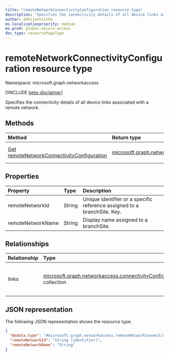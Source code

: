 ```yaml
---
title: "remoteNetworkConnectivityConfiguration resource type"
description: "Specifies the connectivity details of all device links associated with a remote network."
author: abhijeetsinha
ms.localizationpriority: medium
ms.prod: global-secure-access
doc_type: resourcePageType
---
```


# remoteNetworkConnectivityConfiguration resource type

Namespace: microsoft.graph.networkaccess

[!INCLUDE [beta-disclaimer](../../includes/beta-disclaimer.md)]

Specifies the connectivity details of all device links associated with a remote network.

## Methods
|Method|Return type|Description|
|:---|:---|:---|
|[Get remoteNetworkConnectivityConfiguration](../api/networkaccess-remotenetworkconnectivityconfiguration-get.md)|[microsoft.graph.networkaccess.remoteNetworkConnectivityConfiguration](../resources/networkaccess-remotenetworkconnectivityconfiguration.md)|Read the properties and relationships of a [microsoft.graph.networkaccess.remoteNetworkConnectivityConfiguration](../resources/networkaccess-remotenetworkconnectivityconfiguration.md) object.|

## Properties
|Property|Type|Description|
|:---|:---|:---|
|remoteNetworkId|String|Unique identifier or a specific reference assigned to a branchSite. Key.|
|remoteNetworkName|String|Display name assigned to a branchSite.|

## Relationships
|Relationship|Type|Description|
|:---|:---|:---|
|links|[microsoft.graph.networkaccess.connectivityConfigurationLink](../resources/networkaccess-connectivityconfigurationlink.md) collection|List of connectivity configurations for [deviceLink](../resources/networkaccess-devicelink.md) objects.|

## JSON representation
The following JSON representation shows the resource type.
<!-- {
  "blockType": "resource",
  "keyProperty": "remoteNetworkId",
  "@odata.type": "microsoft.graph.networkaccess.remoteNetworkConnectivityConfiguration",
  "openType": false
}
-->
``` json
{
  "@odata.type": "#microsoft.graph.networkaccess.remoteNetworkConnectivityConfiguration",
  "remoteNetworkId": "String (identifier)",
  "remoteNetworkName": "String"
}
```

